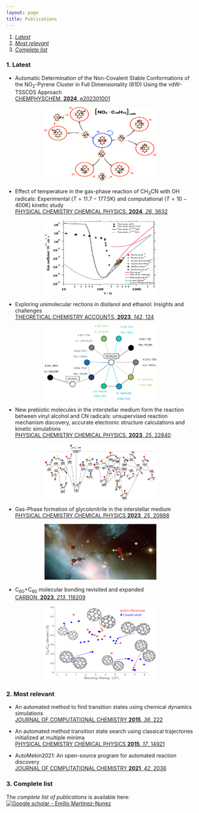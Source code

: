 ```yaml
---
layout: page
title: Publications
---
```


1. _[Latest](#latest)_
2. _[Most relevant](#rel)_
3. _[Complete list](#comp)_
   
### 1. Latest<a name="latest"></a>

- Automatic Determination of the Non-Covalent Stable Conformations of the NO<sub>2</sub>-Pyrene Cluster in Full Dimensionality (81D) Using the vdW-TSSCDS Approach    
   [CHEMPHYSCHEM, **2024**, e202301001](https://chemistry-europe.onlinelibrary.wiley.com/doi/10.1002/cphc.202301001)
  
<p align="center">
   <img src="https://raw.githubusercontent.com/emartineznunez/emartineznunez.github.io/master/assets/img/vdw.jpg" alt="alt text" width="300" height="200">
</p>
  

- Effect of temperature in the gas-phase reaction of CH<sub>3</sub>CN with OH radicals: Experimental $\scriptstyle{(T=11.7-177.5\mathrm{K})}$ and computational $\scriptstyle{(T=10-400\mathrm{K})}$ kinetic study  
   [PHYSICAL CHEMISTRY CHEMICAL PHYSICS, **2024**, _26_, 3632](https://pubs.rsc.org/en/content/articlelanding/2024/cp/d3cp04944b)

<p align="center">
   <img src="https://raw.githubusercontent.com/emartineznunez/emartineznunez.github.io/master/assets/img/rates.gif" alt="alt text" width="300" height="200">
</p>

- Exploring unimolecular rections in disilanol and ethanol: Insights and challenges  
[THEORETICAL CHEMISTRY ACCOUNTS, **2023**, _142_, 124](https://link.springer.com/article/10.1007/s00214-023-03062-0)

<p align="center">
   <img src="https://raw.githubusercontent.com/emartineznunez/emartineznunez.github.io/master/assets/img/disilanol.jpg" alt="alt text" width="300" height="200">
</p>

- New prebiotic molecules in the interstellar medium form the reaction between vinyl alcohol and CN radicals: unsupervised reaction mechanism discovery, accurate electronic structure calculations and kinetic simulations  
[PHYSICAL CHEMISTRY CHEMICAL PHYSICS, **2023**, _25_, 22840](https://pubs.rsc.org/en/content/articlelanding/2023/cp/d3cp02571c)

<p align="center">
   <img src="https://raw.githubusercontent.com/emartineznunez/emartineznunez.github.io/master/assets/img/Ballota.jpg" alt="alt text" width="300" height="150">
</p>

- Gas-Phase formation of glycolonitrile in the interstellar medium   
[PHYSICAL CHEMISTRY CHEMICAL PHYSICS **2023**, _25_, 20988](https://pubs.rsc.org/en/content/articlelanding/2023/cp/d3cp02379f)

<p align="center">
   <img src="https://raw.githubusercontent.com/emartineznunez/emartineznunez.github.io/master/assets/img/ISM.jpg" alt="alt text" width="300" height="150">
</p>

- C<sub>60</sub>+C<sub>60</sub> molecular bonding revisited and expanded  
[CARBON, **2023**, _213_, 118209](https://www.sciencedirect.com/science/article/pii/S0008622323004542)

<p align="center">
   <img src="https://raw.githubusercontent.com/emartineznunez/emartineznunez.github.io/master/assets/img/C60.jpg" alt="alt text" width="300" height="200">
</p>

### 2. Most relevant<a name="latest"></a>

- An automated method to find transition states using chemical dynamics simulations   
[JOURNAL OF COMPUTATIONAL CHEMISTRY **2015**, _36_, 222](https://onlinelibrary.wiley.com/doi/abs/10.1002/jcc.23790)

- An automated method transition state search using classical trajectories initialized at multiple minima    
[PHYSICAL CHEMISTRY CHEMICAL PHYSICS **2015**, _17_, 14921](https://pubs.rsc.org/en/content/articlelanding/2015/cp/c5cp02175h/unauth)

- AutoMekin2021: An open-source program for automated reaction discovery   
[JOURNAL OF COMPUTATIONAL CHEMISTRY **2021**, _42_, 2036](https://onlinelibrary.wiley.com/doi/10.1002/jcc.26734)


### 3. Complete list<a name="comp"></a>

The _complete list of publications_ is available here: [![Google scholar - Emilio Martinez-Nunez](https://img.shields.io/badge/Google_scholar-Emilio_Martinez--Nunez-2ea44f?logo=googlescholar)](https://scholar.google.es/citations?user=ebumcsQAAAAJ&hl=es)
